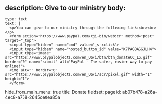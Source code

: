 description: Give to our ministry
body:
  - 
    type: text
    text: |
      <p>You can give to our ministry through the following link:<br><br></p>
      <form action="https://www.paypal.com/cgi-bin/webscr" method="post" target="_top">
      <input type="hidden" name="cmd" value="_s-xclick">
      <input type="hidden" name="hosted_button_id" value="K7PAGBAGGJLH4">
      <input type="image" src="https://www.paypalobjects.com/en_US/i/btn/btn_donateCC_LG.gif" border="0" name="submit" alt="PayPal - The safer, easier way to pay online!">
      <img alt="" border="0" src="https://www.paypalobjects.com/en_US/i/scr/pixel.gif" width="1" height="1">
      </form>
hide_from_main_menu: true
title: Donate
fieldset: page
id: ab07b478-a26a-4ec8-a758-2645ce0ea85a
